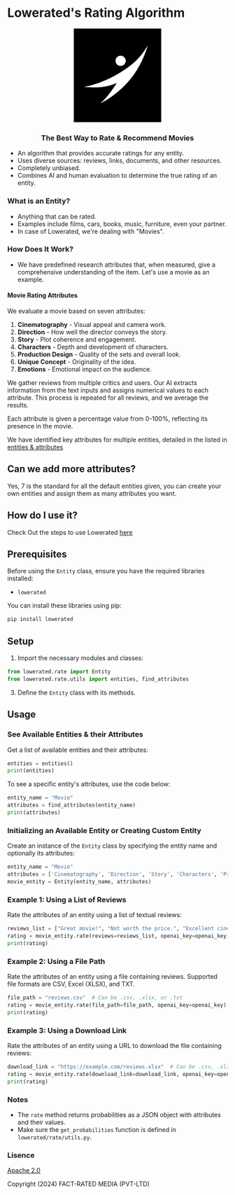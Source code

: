 # Lowerated's Rating Algorithm

<p align="center">
    <img src="./media/logos/main-logo-black-background.jpeg" alt="Logo" width="200">
</p>

<h3 align="center">
    <strong>The Best Way to Rate & Recommend Movies</strong>
</h3>

- An algorithm that provides accurate ratings for any entity.
- Uses diverse sources: reviews, links, documents, and other resources.
- Completely unbiased.
- Combines AI and human evaluation to determine the true rating of an entity.

### What is an Entity?

- Anything that can be rated.
- Examples include films, cars, books, music, furniture, even your partner.
- In case of Lowerated, we're dealing with "Movies".

### How Does It Work?

- We have predefined research attributes that, when measured, give a comprehensive understanding of the item. Let's use a movie as an example.

#### Movie Rating Attributes

We evaluate a movie based on seven attributes:

1. **Cinematography** - Visual appeal and camera work.
2. **Direction** - How well the director conveys the story.
3. **Story** - Plot coherence and engagement.
4. **Characters** - Depth and development of characters.
5. **Production Design** - Quality of the sets and overall look.
6. **Unique Concept** - Originality of the idea.
7. **Emotions** - Emotional impact on the audience.

We gather reviews from multiple critics and users. Our AI extracts information from the text inputs and assigns numerical values to each attribute. This process is repeated for all reviews, and we average the results.

Each attribute is given a percentage value from 0-100%, reflecting its presence in the movie.

We have identified key attributes for multiple entities, detailed in the listed in [entities & attributes](./docs/rate/entities_attributes.md)

## Can we add more attributes?

Yes, 7 is the standard for all the default entities given, you can create your own entities and assign them as many attributes you want.

## How do I use it?

Check Out the steps to use Lowerated [here](./docs/rate/how_to_use.md)

## Prerequisites

Before using the `Entity` class, ensure you have the required libraries installed:

- `lowerated`

You can install these libraries using pip:

```bash
pip install lowerated
```

## Setup

1. Import the necessary modules and classes:

```python
from lowerated.rate import Entity
from lowerated.rate.utils import entities, find_attributes
```

3. Define the `Entity` class with its methods.

## Usage

### See Available Entities & their Attributes

Get a list of available entities and their attributes:

```python
entities = entities()
print(entities)
```

To see a specific entity's attributes, use the code below:

```python
entity_name = "Movie"
attributes = find_attributes(entity_name)
print(attributes)
```

### Initializing an Available Entity or Creating Custom Entity

Create an instance of the `Entity` class by specifying the entity name and optionally its attributes:

```python
entity_name = "Movie"
attributes = ['Cinematography', 'Direction', 'Story', 'Characters', 'Production Design', 'Unique Concept', 'Emotions']
movie_entity = Entity(entity_name, attributes)
```

### Example 1: Using a List of Reviews

Rate the attributes of an entity using a list of textual reviews:

```python
reviews_list = ["Great movie!", "Not worth the price.", "Excellent cinematography."]
rating = movie_entity.rate(reviews=reviews_list, openai_key=openai_key)
print(rating)
```

### Example 2: Using a File Path

Rate the attributes of an entity using a file containing reviews. Supported file formats are CSV, Excel (XLSX), and TXT.

```python
file_path = "reviews.csv"  # Can be .csv, .xlsx, or .txt
rating = movie_entity.rate(file_path=file_path, openai_key=openai_key)
print(rating)
```

### Example 3: Using a Download Link

Rate the attributes of an entity using a URL to download the file containing reviews:

```python
download_link = "https://example.com/reviews.xlsx"  # Can be .csv, .xlsx, or .txt
rating = movie_entity.rate(download_link=download_link, openai_key=openai_key)
print(rating)
```

### Notes

- The `rate` method returns probabilities as a JSON object with attributes and their values.
- Make sure the `get_probabilities` function is defined in `lowerated/rate/utils.py`.

### Lisence

[Apache 2.0](./LICENSE)

Copyright (2024) FACT-RATED MEDIA (PVT-LTD)
